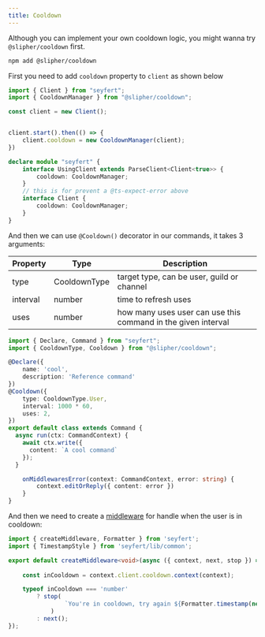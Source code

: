 ```yaml
---
title: Cooldown
---
```


Although you can implement your own cooldown logic, you might wanna try `@slipher/cooldown` first.

```bash copy title="Installing..."
npm add @slipher/cooldown
```

First you need to add `cooldown` property to `client` as shown below

```ts
import { Client } from "seyfert";
import { CooldownManager } from "@slipher/cooldown";

const client = new Client();


client.start().then(() => {
	client.cooldown = new CooldownManager(client);
})

declare module "seyfert" {
	interface UsingClient extends ParseClient<Client<true>> {
		cooldown: CooldownManager;
	}
	// this is for prevent a @ts-expect-error above
	interface Client {
		cooldown: CooldownManager;
	}
}

```

And then we can use `@Cooldown()` decorator in our commands, it takes 3 arguments:

| Property   | Type          | Description                           |
| ---------- | ------------- | ------------------------------------- |
| type       | CooldownType  | target type, can be user, guild or channel |
| interval   | number        | time to refresh uses                  |
| uses       | number        | how many uses user can use this command in the given interval |

```ts
import { Declare, Command } from "seyfert";
import { CooldownType, Cooldown } from "@slipher/cooldown";

@Declare({
	name: 'cool',
	description: 'Reference command'
})
@Cooldown({
	type: CooldownType.User,
	interval: 1000 * 60,
	uses: 2,
})
export default class extends Command {
  async run(ctx: CommandContext) {
    await ctx.write({
      content: `A cool command`
    });
  }

	onMiddlewaresError(context: CommandContext, error: string) {
		context.editOrReply({ content: error })
	}
}
```

And then we need to create a [middleware](/commands/middlewares) for handle when the user is in cooldown:

```ts
import { createMiddleware, Formatter } from 'seyfert';
import { TimestampStyle } from 'seyfert/lib/common';

export default createMiddleware<void>(async ({ context, next, stop }) => {
	
	const inCooldown = context.client.cooldown.context(context);

	typeof inCooldown === 'number'
		? stop(
				`You're in cooldown, try again ${Formatter.timestamp(new Date(Date.now() + inCooldown), TimestampStyle.RelativeTime)}`,
			)
		: next();
});
```